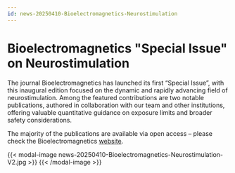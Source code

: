 ```yaml
---
id: news-20250410-Bioelectromagnetics-Neurostimulation
---
```

# Bioelectromagnetics "Special Issue" on Neurostimulation

The journal Bioelectromagnetics has launched its first “Special Issue”, with this inaugural edition focused on the dynamic and rapidly advancing field of neurostimulation. Among the featured contributions are two notable publications, authored in collaboration with our team and other institutions, offering valuable quantitative guidance on exposure limits and broader safety considerations.

The majority of the publications are available via open access – please check the Bioelectromagnetics [website](https://onlinelibrary.wiley.com/doi/toc/10.1002/(ISSN)1521-186X.Neurostimulation).

{{< modal-image news-20250410-Bioelectromagnetics-Neurostimulation-V2.jpg >}} 
{{< /modal-image >}}

